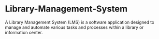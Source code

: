 # Library-Management-System
A Library Management System (LMS) is a software application designed to manage and automate various tasks and processes within a library or information center.
